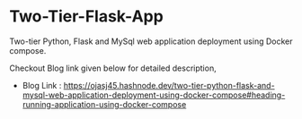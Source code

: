 
# Two-Tier-Flask-App

Two-tier Python, Flask and MySql web application deployment using Docker compose. 


Checkout Blog link given below for detailed description,

- Blog Link : https://ojasj45.hashnode.dev/two-tier-python-flask-and-mysql-web-application-deployment-using-docker-compose#heading-running-application-using-docker-compose